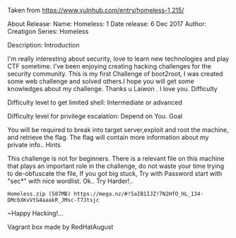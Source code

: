 Taken from https://www.vulnhub.com/entry/homeless-1,215/ 

About Release:
    Name: Homeless: 1
    Date release: 6 Dec 2017
    Author: Creatigon
    Series: Homeless

Description:
Introduction

I'm really interesting about security, love to learn new technologies and play CTF sometime. I’ve been enjoying creating hacking challenges for the security community. This is my first Challenge of boot2root, I was created some web challenge and solved others.I hope you will get some knowledges about my challenge. Thanks u Laiwon . I love you.
Difficulty

Difficulty level to get limited shell: Intermediate or advanced

Difficulty level for privilege escalation: Depend on You.
Goal

You will be required to break into target server,exploit and root the machine, and retrieve the flag. The flag will contain more information about my private info..
Hints

This challenge is not for beginners. There is a relevant file on this machine that plays an important role in the challenge, do not waste your time trying to de-obfuscate the file, If you got big stuck, Try with Password start with "sec*" with nice wordlist. Ok.. Try Harder!..

    Homeless.zip (507MB) https://mega.nz/#!5aIB1IJZ!7N2HfO_HL_134-DMcbXKvVtG4aaakR_JMsc-T7Jtsjc

~Happy Hacking!...

Vagrant box made by RedHatAugust
